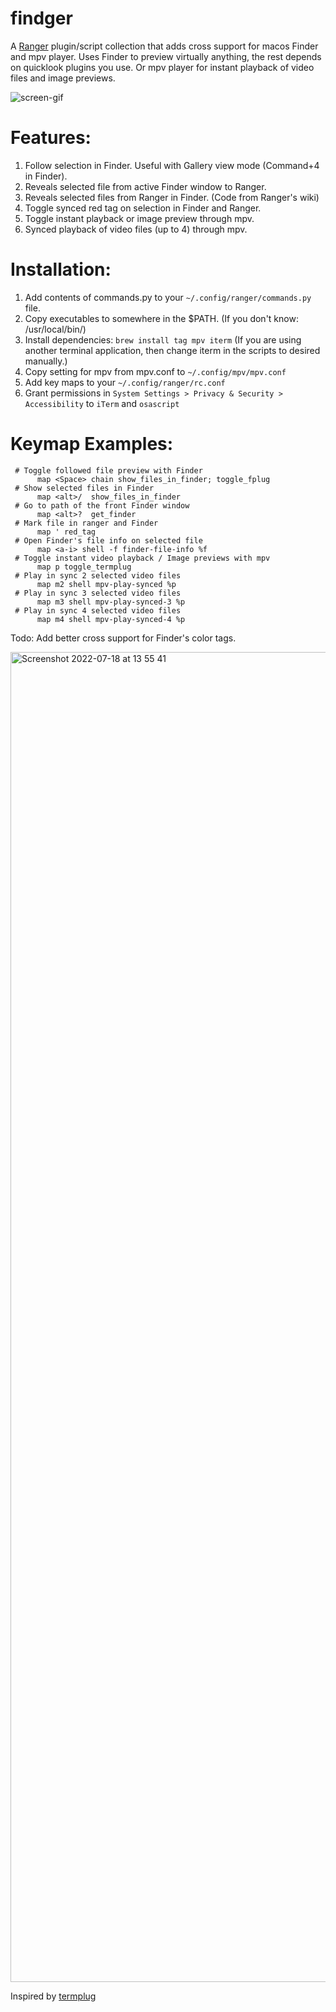 # findger

A [Ranger](https://github.com/ranger/ranger) plugin/script collection that adds cross support for macos Finder and mpv player.
Uses Finder to preview virtually anything, the rest depends on quicklook plugins you use. Or mpv player for instant playback of video files and image previews.

![screen-gif](./preview.gif)

# Features:

  1. Follow selection in Finder. Useful with Gallery view mode (Command+4 in Finder).
  2. Reveals selected file from active Finder window to Ranger.
  3. Reveals selected files from Ranger in Finder. (Code from Ranger's wiki)
  4. Toggle synced red tag on selection in Finder and Ranger.
  5. Toggle instant playback or image preview through mpv.
  6. Synced playback of video files (up to 4) through mpv.

# Installation:

  1. Add contents of commands.py to your `~/.config/ranger/commands.py` file.
  2. Copy executables to somewhere in the $PATH. (If you don't know: /usr/local/bin/)
  3. Install dependencies: `brew install tag mpv iterm` (If you are using another terminal application, then change iterm in the scripts to desired manually.)
  4. Copy setting for mpv from mpv.conf to `~/.config/mpv/mpv.conf`
  5. Add key maps to your `~/.config/ranger/rc.conf`
  6. Grant permissions in `System Settings > Privacy & Security > Accessibility` to `iTerm` and `osascript`

# Keymap Examples:

```
 # Toggle followed file preview with Finder
      map <Space> chain show_files_in_finder; toggle_fplug
 # Show selected files in Finder
      map <alt>/  show_files_in_finder
 # Go to path of the front Finder window
      map <alt>?  get_finder
 # Mark file in ranger and Finder
      map ' red_tag
 # Open Finder's file info on selected file
      map <a-i> shell -f finder-file-info %f
 # Toggle instant video playback / Image previews with mpv
      map p toggle_termplug
 # Play in sync 2 selected video files
      map m2 shell mpv-play-synced %p
 # Play in sync 3 selected video files
      map m3 shell mpv-play-synced-3 %p
 # Play in sync 4 selected video files
      map m4 shell mpv-play-synced-4 %p
```

Todo: Add better cross support for Finder's color tags.

<img width="2128" alt="Screenshot 2022-07-18 at 13 55 41" src="https://user-images.githubusercontent.com/77557804/179497347-9f0ba654-f6dc-4c17-834d-77e5b5d670fd.png">

Inspired by [termplug](https://github.com/laktak/termplug)
